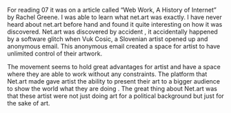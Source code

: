 For reading 07 it was on a article called “Web Work, A History of Internet” by Rachel Greene. I was able to learn what net.art was exactly. I have never heard about net.art before hand and found it quite interesting on how it was discovered. Net.art was discovered by accident , it accidentally happened by a software glitch when Vuk Cosic, a Slovenian artist opened up and anonymous email. This anonymous email created a space for artist to have unlimited control of their artwork. 

The movement seems to hold  great advantages for artist and have a space where they are able to work without any constraints. The platform that Net.art made gave artist the ability to present their art to a bigger audience to show the world what they are doing . The great thing about Net.art was that these artist were not just doing art for a political background but just for the sake of art.
